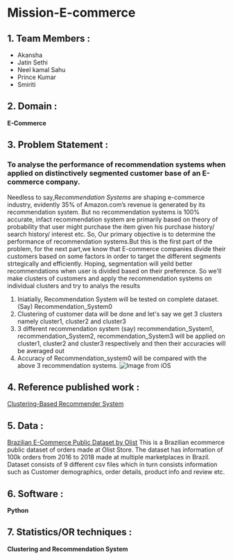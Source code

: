 # Mission-E-commerce 
## 1. Team Members : 
  * Akansha
  * Jatin Sethi
  * Neel kamal Sahu
  * Prince Kumar
  * Smiriti
   
## 2. Domain : 
**E-Commerce**

## 3. Problem Statement :
### To analyse the performance of recommendation systems when applied on distinctively segmented customer base of an E-commerce company.
Needless to say,*Recommendation Systems* are shaping e-commerce industry, evidently 35% of Amazon.com’s revenue is generated by its recommendation system.
But no recommendation systems is 100% accurate, infact recommendation system are primarily based on theory of probability that user might purchase the item given his purchase history/ search history/ interest etc. So, Our primary objective is to determine the performance of recommendation systems.But this is the first part of the problem, for the next part,we know that E-commerce companies divide their customers based on some factors in order to target the different segments strtegically and efficiently. Hoping, segmentation will yeild better recommendations when user is divided based on their preference. So we'll make clusters of customers and apply the recommendation systems on individual clusters and try to analys the results

1. Iniatially, Recommendation System will be tested on complete dataset. (Say) Recommendation_System0
2. Clustering of customer data will be done and let's say we get 3 clusters namely cluster1, cluster2 and cluster3  
3. 3 different recommendation system (say) recommendation_System1, recommendation_System2, recommendation_System3 will be applied on cluster1, cluster2 and          cluster3 respectively and then their accuracies will be averaged out
4. Accuracy of Recommendation_system0 will be compared with the above 3 recommendation systems.
![Image from iOS](https://user-images.githubusercontent.com/29731748/103335482-0a696e00-4a9b-11eb-9bb2-30b6a33fe4e4.jpg)


## 4. Reference published work :
[Clustering-Based Recommender System](https://www.researchgate.net/publication/266475973_Clustering-Based_Recommender_System_Using_Principles_of_Voting_Theory)
## 5. Data :
[Brazilian E-Commerce Public Dataset by Olist](https://www.kaggle.com/olistbr/brazilian-ecommerce?select=olist_order_items_dataset.csv)
This is a Brazilian ecommerce public dataset of orders made at Olist Store. The dataset has information of 100k orders from 2016 to 2018 made at multiple marketplaces in Brazil. Dataset consists of 9 different csv files which in turn consists information such as Customer demographics, order details, product info and review etc.
## 6. Software : 
**Python**

## 7. Statistics/OR techniques :
**Clustering and Recommendation System**
   
